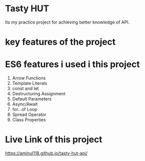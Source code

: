 # Tasty HUT

Its my practice project for achieving better knowledge of API.

# key features of the project

# ES6 features i used i this project

1. Arrow Functions
2. Template Literals
3. const and let
4. Destructuring Assignment
5. Default Parameters
6. Async/Await
7. for...of Loop
8. Spread Operator
9. Class Properties

# Live Link of this project

https://aminul118.github.io/tasty-hut-api/
